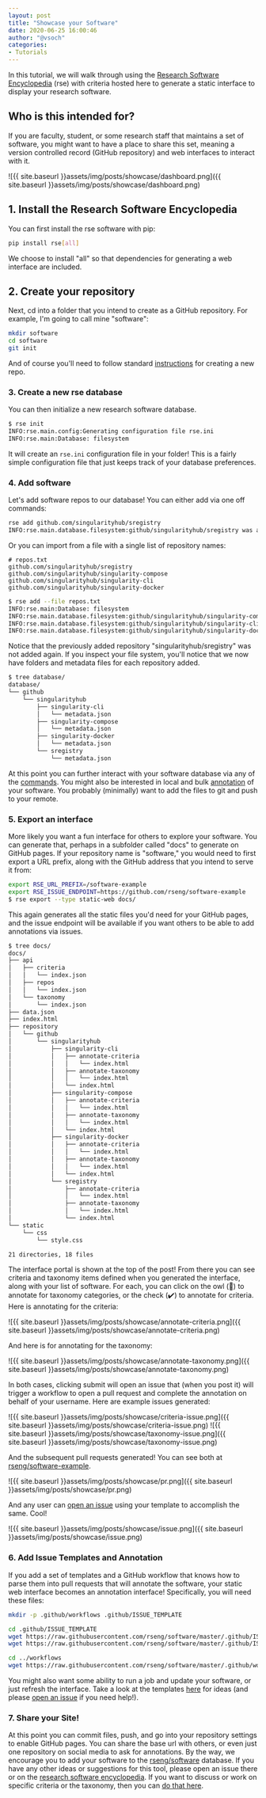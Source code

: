```yaml
---
layout: post
title: "Showcase your Software"
date: 2020-06-25 16:00:46
author: "@vsoch"
categories:
- Tutorials
---
```


In this tutorial, we will walk through using the <a href="https://github.com/rseng/rse" target="_blank">Research Software Encyclopedia</a> (rse) with criteria hosted here to generate
a static interface to display your research software.

<!--more--> 

## Who is this intended for?

If you are faculty, student, or some research staff that maintains a set of
software, you might want to have a place to share this set, meaning a version
controlled record (GitHub repository) and web interfaces to interact with it.

![{{ site.baseurl }}assets/img/posts/showcase/dashboard.png]({{ site.baseurl }}assets/img/posts/showcase/dashboard.png)

## 1. Install the Research Software Encyclopedia

You can first install the rse software with pip:

```bash
pip install rse[all]
```

We choose to install "all" so that dependencies for generating a web interface
are included. 

## 2. Create your repository

Next, cd into a folder that you intend to create as a GitHub repository.
For example, I'm going to call mine "software":

```bash
mkdir software
cd software
git init
```

And of course you'll need to follow standard [instructions](https://help.github.com/en/enterprise/2.13/user/articles/creating-a-new-repository) for creating a new repo.

### 3. Create a new rse database

You can then initialize a new research software database.

```bash
$ rse init
INFO:rse.main.config:Generating configuration file rse.ini
INFO:rse.main:Database: filesystem
```

It will create an `rse.ini` configuration file in your folder! This is a fairly
simple configuration file that just keeps track of your database preferences.

### 4. Add software

Let's add software repos to our database! You can either add via one off commands:

```bash
rse add github.com/singularityhub/sregistry
INFO:rse.main.database.filesystem:github/singularityhub/sregistry was added to the the database.
```

Or you can import from a file with a single list of repository names:

```
# repos.txt
github.com/singularityhub/sregistry
github.com/singularityhub/singularity-compose
github.com/singularityhub/singularity-cli
github.com/singularityhub/singularity-docker
```
```bash
$ rse add --file repos.txt 
INFO:rse.main:Database: filesystem
INFO:rse.main.database.filesystem:github/singularityhub/singularity-compose was added to the the database.
INFO:rse.main.database.filesystem:github/singularityhub/singularity-cli was added to the the database.
INFO:rse.main.database.filesystem:github/singularityhub/singularity-docker was added to the the database.
```
Notice that the previously added repository "singularityhub/sregistry" was not added again.
If you inspect your file system, you'll notice that we now have folders and metadata
files for each repository added.

```bash
$ tree database/
database/
└── github
    └── singularityhub
        ├── singularity-cli
        │   └── metadata.json
        ├── singularity-compose
        │   └── metadata.json
        ├── singularity-docker
        │   └── metadata.json
        └── sregistry
            └── metadata.json
```

At this point you can further interact with your software database
via any of the [commands](https://rseng.github.io/rse/getting-started/commands/index.html).
You might also be interested in local and bulk [annotation](https://rseng.github.io/rse/getting-started/annotation/index.html) of your software. You probably (minimally) want to add the files to git and push to your remote.

### 5. Export an interface

More likely you want a fun interface for others to explore your software.
You can generate that, perhaps in a subfolder called "docs" to generate
on GitHub pages. If your repository name is "software," you would need
to first export a URL prefix, along with the GitHub address that you intend
to serve it from:

```bash
export RSE_URL_PREFIX=/software-example
export RSE_ISSUE_ENDPOINT=https://github.com/rseng/software-example
$ rse export --type static-web docs/
```

This again generates all the static files you'd need for your GitHub pages,
and the issue endpoint will be available if you want others to be able to
add annotations via issues.

```bash
$ tree docs/
docs/
├── api
│   ├── criteria
│   │   └── index.json
│   ├── repos
│   │   └── index.json
│   └── taxonomy
│       └── index.json
├── data.json
├── index.html
├── repository
│   └── github
│       └── singularityhub
│           ├── singularity-cli
│           │   ├── annotate-criteria
│           │   │   └── index.html
│           │   ├── annotate-taxonomy
│           │   │   └── index.html
│           │   └── index.html
│           ├── singularity-compose
│           │   ├── annotate-criteria
│           │   │   └── index.html
│           │   ├── annotate-taxonomy
│           │   │   └── index.html
│           │   └── index.html
│           ├── singularity-docker
│           │   ├── annotate-criteria
│           │   │   └── index.html
│           │   ├── annotate-taxonomy
│           │   │   └── index.html
│           │   └── index.html
│           └── sregistry
│               ├── annotate-criteria
│               │   └── index.html
│               ├── annotate-taxonomy
│               │   └── index.html
│               └── index.html
└── static
    └── css
        └── style.css

21 directories, 18 files
```

The interface portal is shown at the top of the post! From there you can see criteria
and taxonomy items defined when you generated the interface, along with your list
of software. For each, you can click on the owl (🦉️) to annotate for taxonomy 
categories, or the check (✔️) to annotate for criteria. Here is annotating for the criteria:

![{{ site.baseurl }}assets/img/posts/showcase/annotate-criteria.png]({{ site.baseurl }}assets/img/posts/showcase/annotate-criteria.png)

And here is for annotating for the taxonomy:

![{{ site.baseurl }}assets/img/posts/showcase/annotate-taxonomy.png]({{ site.baseurl }}assets/img/posts/showcase/annotate-taxonomy.png)

In both cases, clicking submit will open an issue that (when you post it)
will trigger a workflow to open a pull request and complete the annotation
on behalf of your username. Here are example issues generated:

![{{ site.baseurl }}assets/img/posts/showcase/criteria-issue.png]({{ site.baseurl }}assets/img/posts/showcase/criteria-issue.png)
![{{ site.baseurl }}assets/img/posts/showcase/taxonomy-issue.png]({{ site.baseurl }}assets/img/posts/showcase/taxonomy-issue.png)

And the subsequent pull requests generated! You can see both at [rseng/software-example](https://github.com/rseng/software-example/pulls).

![{{ site.baseurl }}assets/img/posts/showcase/pr.png]({{ site.baseurl }}assets/img/posts/showcase/pr.png)

And any user can [open an issue](https://github.com/rseng/software-example/issues/new/choose) using your template to accomplish the same. Cool!

![{{ site.baseurl }}assets/img/posts/showcase/issue.png]({{ site.baseurl }}assets/img/posts/showcase/issue.png)

### 6. Add Issue Templates and Annotation

If you add a set of templates and a GitHub workflow that knows how to
parse them into pull requests that will annotate the software, your static web interface
becomes an annotation interface! Specifically, you will need these files:

```bash
mkdir -p .github/workflows .github/ISSUE_TEMPLATE

cd .github/ISSUE_TEMPLATE
wget https://raw.githubusercontent.com/rseng/software/master/.github/ISSUE_TEMPLATE/annotate-criteria.md
wget https://raw.githubusercontent.com/rseng/software/master/.github/ISSUE_TEMPLATE/annotate-taxonomy.md

cd ../workflows
wget https://raw.githubusercontent.com/rseng/software/master/.github/workflows/issue-annotation.yml
```

You might also want some ability to run a job and update your software, or just refresh
the interface. Take a look at the templates [here](https://github.com/rseng/software/tree/master/.github/workflows) for ideas (and please [open an issue](https://github.com/rseng/software/issues)  if you need help!).

### 7. Share your Site!

At this point you can commit files, push, and go into your repository settings
to enable GitHub pages. You can share the base url with others, or even just
one repository on social media to ask for annotations.  By the way, we encourage you
to add your software to the [rseng/software](https://github.com/rseng/software) database.
If you have any other ideas or suggestions for this tool, please open an issue there
or on the [research software encyclopedia](https://github.com/rseng/rse/issues). If you want
to discuss or work on specific criteria or the taxonomy, then you can [do that here](https://github.com/rseng/rseng).
